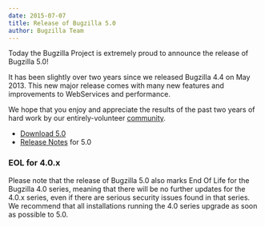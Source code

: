 ```yaml
---
date: 2015-07-07
title: Release of Bugzilla 5.0
author: Bugzilla Team
---
```


Today the Bugzilla Project is extremely proud to announce the release of Bugzilla 5.0!

It has been slightly over two years since we released Bugzilla 4.4 on May 2013\. This new major release comes with many new features and improvements to WebServices and performance.

We hope that you enjoy and appreciate the results of the past two years of hard work by our entirely-volunteer [community](/developers/profiles.html).

*   [Download 5.0](/download/#v50)
*   [Release Notes](/releases/5.0/) for 5.0

### EOL for 4.0.x

Please note that the release of Bugzilla 5.0 also marks End Of Life for the Bugzilla 4.0 series, meaning that there will be no further updates for the 4.0.x series, even if there are serious security issues found in that series. We recommend that all installations running the 4.0 series upgrade as soon as possible to 5.0.

